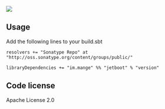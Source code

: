 <a href="https://travis-ci.org/alltonp/jetboot" target="_blank"><img src="https://travis-ci.org/alltonp/jetboot.png?branch=master"></a>

Usage
-----
Add the following lines to your build.sbt

    resolvers += "Sonatype Repo" at "http://oss.sonatype.org/content/groups/public/"

    libraryDependencies += "im.mange" %% "jetboot" % "version"


Code license
------------
Apache License 2.0
